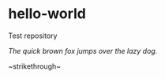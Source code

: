 # hello-world
Test repository

*_The quick brown fox jumps over the lazy dog._*   

~strikethrough~
